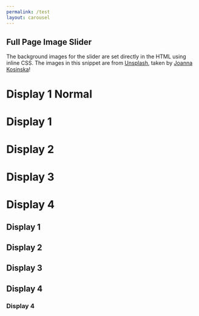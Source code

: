 ```yaml
---
permalink: /test
layout: carousel
---
```

<section class="py-5">
  <div class="container">
    <h1 class="display-4">Full Page Image Slider</h1>
    <p class="lead">The background images for the slider are set directly in the HTML using inline CSS. The images in this snippet are from <a href="https://unsplash.com">Unsplash</a>, taken by <a href="https://unsplash.com/@joannakosinska">Joanna Kosinska</a>!</p>
  </div>
</section>

<h1>Display 1 Normal</h1>
<h1 class="display-1">Display 1</h1>
<h1 class="display-2">Display 2</h1>
<h1 class="display-3">Display 3</h1>
<h1 class="display-4">Display 4</h1>
<h2 class="display-1">Display 1</h2>
<h2 class="display-2">Display 2</h2>
<h2 class="display-3">Display 3</h2>
<h2 class="display-4">Display 4</h2>
<h3 class="display-4">Display 4</h3>
